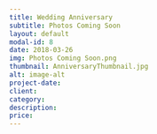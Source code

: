```yaml
---
title: Wedding Anniversary
subtitle: Photos Coming Soon
layout: default
modal-id: 8
date: 2018-03-26
img: Photos Coming Soon.png
thumbnail: AnniversaryThumbnail.jpg
alt: image-alt
project-date: 
client: 
category: 
description:  
price: 
---
```


